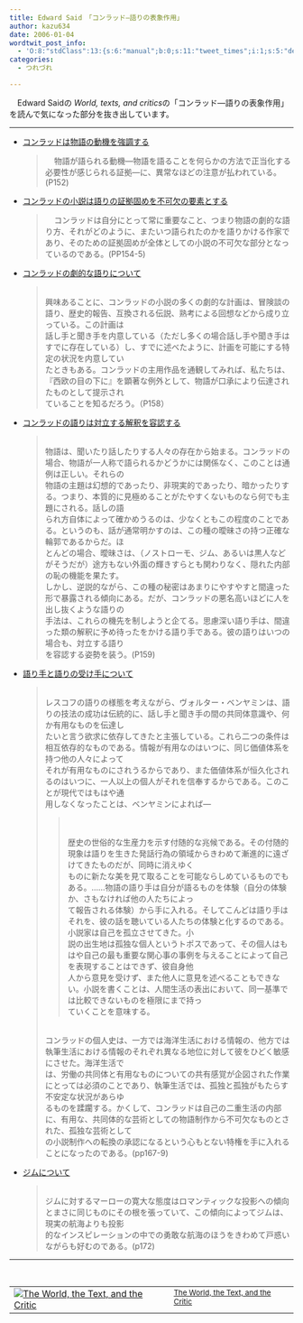 ```yaml
---
title: Edward Said　「コンラッド―語りの表象作用」
author: kazu634
date: 2006-01-04
wordtwit_post_info:
  - 'O:8:"stdClass":13:{s:6:"manual";b:0;s:11:"tweet_times";i:1;s:5:"delay";i:0;s:7:"enabled";i:1;s:10:"separation";s:2:"60";s:7:"version";s:3:"3.7";s:14:"tweet_template";b:0;s:6:"status";i:2;s:6:"result";a:0:{}s:13:"tweet_counter";i:2;s:13:"tweet_log_ids";a:1:{i:0;i:2241;}s:9:"hash_tags";a:0:{}s:8:"accounts";a:1:{i:0;s:7:"kazu634";}}'
categories:
  - つれづれ

---
```

<div class="section">
<p>
    　Edward Saidの <i>World, texts, and critics</i>の「コンラッド―語りの表象作用」を読んで気になった部分を抜き出しています。
</p>
  
<hr />
  
<ul>
<li>
<u>コンラッドは物語の動機を強調する</u><br /> <blockquote>
        &#160;&#160;&#160; 物語が語られる動機―物語を語ることを何らかの方法で正当化する必要性が感じられる証拠―に、異常なほどの注意が払われている。 (P152)</p>
</blockquote>
</li>
    
<li>
<u>コンラッドの小説は語りの証拠固めを不可欠の要素とする</u><br /> <blockquote>
        &#160;&#160;&#160; コンラッドは自分にとって常に重要なこと、つまり物語の劇的な語り方、それがどのように、またいつ語られたのかを語りかける作家であり、そのための証拠固めが全体としての小説の不可欠な部分となっているのである。(PP154-5)</p>
</blockquote>
</li>
    
<li>
<u>コンラッドの劇的な語りについて</u><br /> <blockquote>
        &#160;&#160;&#160;<br /> 興味あることに、コンラッドの小説の多くの劇的な計画は、冒険談の語り、歴史的報告、互換される伝説、熟考による回想などから成り立っている。この計画は<br /> 話し手と聞き手を内意している（ただし多くの場合話し手や聞き手はすでに存在している）し、すでに述べたように、計画を可能にする特定の状況を内意してい<br /> たときもある。コンラッドの主用作品を通観してみれば、私たちは、『西欧の目の下に』を顕著な例外として、物語が口承により伝達されたものとして提示され<br /> ていることを知るだろう。（P158）</p>
</blockquote>
</li>
    
<li>
<u>コンラッドの語りは対立する解釈を容認する</u><br /> <blockquote>
        &#160;&#160;&#160;<br /> 物語は、聞いたり話したりする人々の存在から始まる。コンラッドの場合、物語が一人称で語られるかどうかには関係なく、このことは通例は正しい。それらの<br /> 物語の主題は幻想的であったり、非現実的であったり、暗かったりする。つまり、本質的に見極めることがたやすくないものなら何でも主題にされる。話しの語<br /> られ方自体によって確かめうるのは、少なくともこの程度のことである。というのも、話が通常明かすのは、この種の曖昧さの持つ正確な輪郭であるからだ。ほ<br /> とんどの場合、曖昧さは、（ノストローモ、ジム、あるいは黒人などがそうだが）途方もない外面の輝きすらとも関わりなく、隠れた内部の恥の機能を果たす。<br /> しかし、逆説的ながら、この種の秘密はあまりにやすやすと間違った形で暴露される傾向にある。だが、コンラッドの悪名高いほどに人を出し抜くような語りの<br /> 手法は、これらの機先を制しようと企てる。思慮深い語り手は、間違った類の解釈に予め待ったをかける語り手である。彼の語りはいつの場合も、対立する語り<br /> を容認する姿勢を装う。(P159)</p>
</blockquote>
</li>
    
<li>
<u>語り手と語りの受け手について</u><br /> <blockquote>
        &#160;&#160;&#160;<br /> レスコフの語りの様態を考えながら、ヴォルター・ベンヤミンは、語りの技法の成功は伝統的に、話し手と聞き手の間の共同体意識や、何か有用なものを伝達し<br /> たいと言う欲求に依存してきたと主張している。これら二つの条件は相互依存的なものである。情報が有用なのはいつに、同じ価値体系を持つ他の人々によって<br /> それが有用なものにされうるからであり、また価値体系が恒久化されるのはいつに、一人以上の個人がそれを信奉するからである。このことが現代ではもはや通<br /> 用しなくなったことは、ベンヤミンによれば―&#160;&#160;&#160;<br /> 
        
<blockquote>
          &#160;&#160;&#160;<br /> &#160;&#160;&#160;<br /> 歴史の世俗的な生産力を示す付随的な兆候である。その付随的現象は語りを生きた発話行為の領域からきわめて漸進的に遠ざけてきたものだが、同時に消えゆく<br /> ものに新たな美を見て取ることを可能ならしめているものでもある。……物語の語り手は自分が語るものを体験（自分の体験か、さもなければ他の人たちによっ<br /> て報告される体験）から手に入れる。そしてこんどは語り手はそれを、彼の話を聴いている人たちの体験と化するのである。小説家は自己を孤立させてきた。小<br /> 説の出生地は孤独な個人というトポスであって、その個人はもはや自己の最も重要な関心事の事例を与えることによって自己を表現することはできず、彼自身他<br /> 人から意見を受けず、また他人に意見を述べることもできない。小説を書くことは、人間生活の表出において、同一基準では比較できないものを極限にまで持っ<br /> ていくことを意味する。&#160;&#160;&#160; </p>
</blockquote>
        
<p>
          &#160;&#160;&#160;<br /> コンラッドの個人史は、一方では海洋生活における情報の、他方では執筆生活における情報のそれぞれ異なる地位に対して彼をひどく敏感にさせた。海洋生活で<br /> は、労働の共同体と有用なものについての共有感覚が企図された作業にとっては必須のことであり、執筆生活では、孤独と孤独がもたらす不安定な状況があらゆ<br /> るものを蹂躙する。かくして、コンラッドは自己の二重生活の内部に、有用な、共同体的な芸術としての物語制作から不可欠なものとされた、孤独な芸術として<br /> の小説制作への転換の承認になるという心もとない特権を手に入れることになったのである。(pp167-9)
</p>
</blockquote>
</li>
    
<li>
<u>ジムについて</u><br /> <blockquote>
        &#160;&#160;&#160;<br /> ジムに対するマーローの寛大な態度はロマンティックな投影への傾向とまさに同じものにその根を張っていて、この傾向によってジムは、現実の航海よりも投影<br /> 的なインスピレーションの中での勇敢な航海のほうをきわめて戸惑いながらも好むのである。(p172)</p>
</blockquote>
</li>
</ul>
  
<hr />
  
<center>
<br /> 
    
<table cellpadding="5" border="0">
<tr>
<td valign="top">
<a href="https://www.amazon.co.jp/exec/obidos/ASIN/0674961870/goodpic-22/" onclick="__gaTracker('send', 'event', 'outbound-article', 'https://www.amazon.co.jp/exec/obidos/ASIN/0674961870/goodpic-22/', '');" target="_top"><img alt="The World, the Text, and the Critic" src="http://images.amazon.com/images/P/0674961870.01._SCMZZZZZZZ_.jpg" border="0" /></a>
</td>
        
<td valign="top">
<font size="-1"><a href="https://www.amazon.co.jp/exec/obidos/ASIN/0674961870/goodpic-22/" onclick="__gaTracker('send', 'event', 'outbound-article', 'https://www.amazon.co.jp/exec/obidos/ASIN/0674961870/goodpic-22/', 'The World, the Text, and the Critic');" target="_top">The World, the Text, and the Critic</a><br /> </font>
</td>
</tr>
</table>
    
<p>
</center></div>
